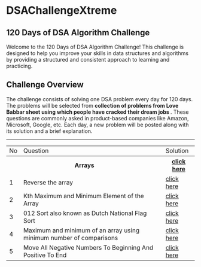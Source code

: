 # DSAChallengeXtreme
## 120 Days of DSA Algorithm Challenge

Welcome to the 120 Days of DSA Algorithm Challenge! This challenge is designed to help you improve your skills in data structures and algorithms by providing a structured and consistent approach to learning and practicing.

## Challenge Overview

The challenge consists of solving one DSA problem every day for 120 days. The problems will be selected from <strong> collection of problems from Love Babbar sheet using which people have cracked their dream jobs </strong>. These questions are commonly asked in product-based companies like Amazon, Microsoft, Google, etc. Each day, a new problem will be posted along with its solution and a brief explanation.
<hr>
<table>

<tr>
<td> No </td>
<td> Question </td>
<td> Solution</td>
</tr>
<tr>
<th colspan = 2>Arrays</th>
<th> <a href="https://github.com/VinayakVispute/DSAChallengeXtreme/tree/main/Arrays"> click here </a> </th>
  </tr>

<tr>
<td> 1 </td>
<td>Reverse the array </td>
<td> <a href="https://github.com/VinayakVispute/DSAChallengeXtreme/blob/main/Arrays/reverseTheArray.cpp"> click here </a>  </td>
</tr>
<tr>
<td> 2 </td>
<td>Kth Maximum and Minimum Element of the Array</td>
<td> <a href="https://github.com/VinayakVispute/DSAChallengeXtreme/blob/main/Arrays/kthSmallestAndLargestElementOfArray.cpp"> click here </a>  </td>
</tr>
<tr>
<td> 3 </td>
<td>012 Sort also known as Dutch National Flag Sort</td>
<td> <a href="https://github.com/VinayakVispute/DSAChallengeXtreme/blob/main/Arrays/sort012.cpp"> click here </a>  </td>
</tr>
<tr>
<td> 4 </td>
<td>Maximum and minimum of an array using minimum number of comparisons</td>
<td> <a href="https://github.com/VinayakVispute/DSAChallengeXtreme/blob/main/Arrays/sumOfMaxAndMin.cpp"> click here </a>  </td>
</tr>
<tr>
<td> 5 </td>
<td>Move All Negative Numbers To Beginning And Positive To End</td>
<td> <a href="https://github.com/VinayakVispute/DSAChallengeXtreme/blob/main/Arrays/moveAllNegativeNumbersToBeginningAndPositiveToEnd.cpp"> click here </a>  </td>
</tr>

</table>